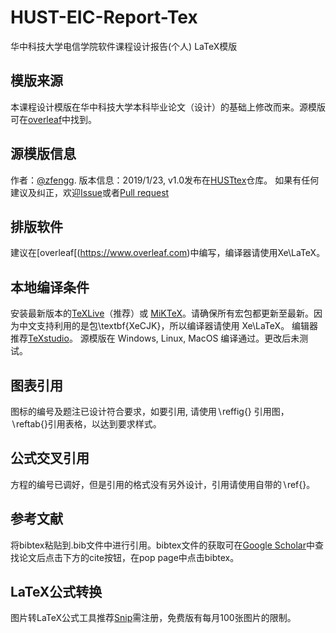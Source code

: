 # HUST-EIC-Report-Tex
华中科技大学电信学院软件课程设计报告(个人) LaTeX模版

## 模版来源
本课程设计模版在华中科技大学本科毕业论文（设计）的基础上修改而来。源模版可在[overleaf](https://www.overleaf.com/latex/templates/husttex-hua-zhong-ke-ji-da-xue-ben-ke-lun-wen-xi-lie-mo-ban/ydnfhgxgsxkn)中找到。
    
## 源模版信息 
作者：[@zfengg](https://github.com/zfengg). 版本信息：2019/1/23, v1.0发布在[HUSTtex](https://github.com/zfengg/HUSTtex)仓库。 如果有任何建议及纠正，欢迎[Issue](https://github.com/zfengg/HUSTtex/issues)或者[Pull request](https://github.com/zfengg/HUSTtex/pulls)

## 排版软件
建议在[overleaf[(https://www.overleaf.com)中编写，编译器请使用Xe\LaTeX。
    
## 本地编译条件
安装最新版本的[TeXLive](http://www.tug.org/texlive/)（推荐）或 [MiKTeX](http://miktex.org/)。请确保所有宏包都更新至最新。因为中文支持利用的是包\textbf{XeCJK}，所以编译器请使用 Xe\LaTeX。 编辑器推荐[TeXstudio](http://texstudio.sourceforge.net/)。 源模版在 Windows, Linux, MacOS 编译通过。更改后未测试。

## 图表引用
图标的编号及题注已设计符合要求，如要引用, 请使用$\backslash$reffig$\lbrace\rbrace$ 引用图，$\backslash$reftab$\lbrace\rbrace$引用表格，以达到要求样式。


## 公式交叉引用
方程的编号已调好，但是引用的格式没有另外设计，引用请使用自带的$\backslash$ref$\lbrace\rbrace$。

## 参考文献
将bibtex粘贴到.bib文件中进行引用。bibtex文件的获取可在[Google Scholar](https://scholar.google.com)中查找论文后点击下方的cite按钮，在pop page中点击bibtex。

## LaTeX公式转换
图片转LaTeX公式工具推荐[Snip](https://snip.mathpix.com)需注册，免费版有每月100张图片的限制。
